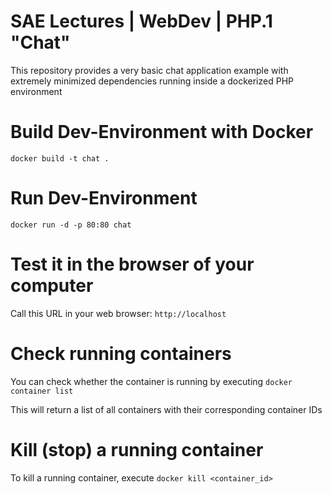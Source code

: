 # SAE Lectures | WebDev | PHP.1 "Chat"
This repository provides a very basic chat application example with extremely minimized dependencies 
running inside a dockerized PHP environment

# Build Dev-Environment with Docker
`docker build -t chat .`

# Run Dev-Environment
`docker run -d -p 80:80 chat`

# Test it in the browser of your computer
Call this URL in your web browser:
`http://localhost`

# Check running containers
You can check whether the container is running by executing
`docker container list`

This will return a list of all containers with their corresponding container IDs

# Kill (stop) a running container
To kill a running container, execute
`docker kill <container_id>`

